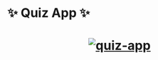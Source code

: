 # <strong>:sparkles: Quiz App :sparkles:</strong>
<h3 align="center"></h3>
<h1 align="center">
  <a href="https://ibb.co/74HML1Y"><img src="https://i.ibb.co/gVGqhRj/Screenshot-1.png" alt="quiz-app" border="0"></a>
</h1>